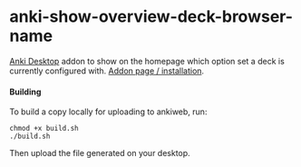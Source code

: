 # anki-show-overview-deck-browser-name
[Anki Desktop](https://apps.ankiweb.net/) addon to show on the homepage which option set a deck is currently configured with. [Addon page / installation](https://ankiweb.net/shared/info/684236185).

#### Building
To build a copy locally for uploading to ankiweb, run:
```
chmod +x build.sh
./build.sh
```
Then upload the file generated on your desktop.